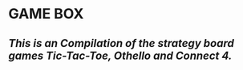 # **GAME BOX**

## *This is an Compilation of the strategy board games Tic-Tac-Toe, Othello and Connect 4.*
